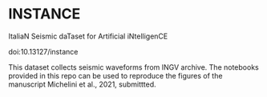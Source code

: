 # INSTANCE
ItaliaN Seismic daTaset for Artificial iNtelligenCE

doi:10.13127/instance

This dataset collects seismic waveforms from INGV archive. The notebooks provided in this repo can be used to reproduce the figures of the manuscript Michelini et al., 2021, submittted.
